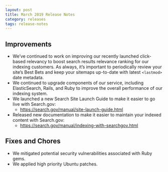 ```yaml
---
layout: post
title: March 2019 Release Notes
category: releases
tags: release-notes
---
```


## Improvements
* We’ve continued to work on improving our recently launched click-based relevancy to boost search results relevance ranking for our indexing customers. As always, it’s important to periodically review your site’s Best Bets and keep your sitemaps up-to-date with latest `<lastmod>` date metadata.
* We continued to upgrade components of our service, including ElasticSearch, Rails, and Ruby to improve the overall performance of our indexing system.
* We launched a new Search Site Launch Guide to make it easier to go live with Search.gov:
  * https://search.gov/manual/site-launch-guide.html
* Released new documentation to make it easier to maintain your indexed content with Search.gov: 
  * https://search.gov/manual/indexing-with-searchgov.html

## Fixes and Chores	
* We mitigated potential security vulnerabilities associated with Ruby gems.
* We applied high priority Ubuntu patches.
